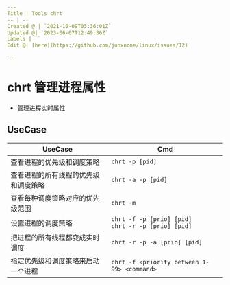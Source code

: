 ```yaml
---
Title | Tools chrt
-- | --
Created @ | `2021-10-09T03:36:01Z`
Updated @| `2023-06-07T12:49:36Z`
Labels | ``
Edit @| [here](https://github.com/junxnone/linux/issues/12)

---
```

# chrt 管理进程属性

- 管理进程实时属性


## UseCase

UseCase | Cmd
-- | --
查看进程的优先级和调度策略 | `chrt -p [pid]`
查看进程的所有线程的优先级和调度策略  |`chrt -a -p [pid]`
查看每种调度策略对应的优先级范围 | `chrt -m`
设置进程的调度策略 | `chrt -f -p [prio] [pid]`<br>`chrt -r -p [prio] [pid]`
把进程的所有线程都变成实时调度 | `chrt -r -p -a [prio] [pid]`
指定优先级和调度策略来启动一个进程 | `chrt -f <priority between 1-99> <command>`

